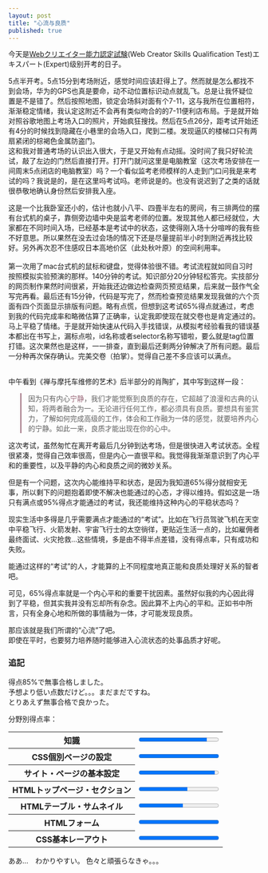 ```yaml
---
layout: post
title: "心流与良质"
published: true
---
```

今天是<a href="http://www.sikaku.gr.jp/web/wc/ind/about/">Webクリエイター能力認定試験</a>(Web Creator Skills Qualification Test)エキスパート(Expert)级别开考的日子。  

5点半开考。5点15分到考场附近，感觉时间应该赶得上了。然而就是怎么都找不到会场，华为的GPS也真是要命，动不动位置标识动点就乱飞。总是让我怀疑位置是不是错了。然后按照地图，锁定会场斜对面有个7-11，这与我所在位置相符，渐渐稳定情绪，我认定这附近不会再有类似吻合的的7-11便利店布局。于是就开始对照谷歌地图上考场入口的照片，开始疯狂搜找。然后在5点26分，距考试开始还有4分的时候找到隐藏在小巷里的会场入口，爬到二楼。发现逼仄的楼梯口只有两扇紧闭的棕褐色金属防盗门。  
这和我对普通考场的认识出入很大，于是又开始有点动摇。没时间了我只好轮流试，敲了左边的门然后直接打开。打开门就问这里是电脑教室（这次考场安排在一间周末5点闭店的电脑教室）吗？一个看似监考老师模样的人走到门口问我是来考试的吗？我说是的，是在这里吗考试吗。老师说是的。也没有说迟到了之类的话就很恭敬地确认身份然后安排我入座。  

这是一个比我卧室还小的，估计也就小八平、四畳半左右的房间，有三排两位的摆有台式机的桌子，靠侧旁边墙中央是监考老师的位置。发现其他人都已经就位，大家都在不同时间入场，已经基本是考试中的状态，这使得刚入场十分喧哗的我有些不好意思。所以果然在没去过会场的情况下还是尽量提前半小时到附近再找比较好。另外再次忍不住感叹日本高地价区（此处秋叶原）的空间利用率。  
<br>
第一次用了mac台式机的鼠标和键盘，觉得体验很不错。考试流程就如同自习时按照模拟实验预演的那样。140分钟的考试。知识部分20分钟轻松答完。实技部分的网页制作果然时间很紧，开始我还边做边检查网页预览结果，后来就一鼓作气全写完再看。最后还有15分钟，代码是写完了，然而检查预览结果发现我做的六个页面有四个页面显示排版有问题。略有点慌，但想到这考试65%得点就通过，考虑到我的代码完成率和略微估算了正确率，认定我即使现在就交卷也是肯定通过的。马上平稳了情绪。于是就开始快速从代码入手找错误，从模拟考经验看我的错误基本都出在书写上，漏标点啦，id名称或者selector名称写错啦，要么就是tag位置打错。这次果然也是这样，一一排查，直到最后还剩两分钟解决了所有问题。最后一分种再次保存确认。完美交卷（拍掌）。觉得自己差不多应该可以满点。  

<br>
中午看到《禅与摩托车维修的艺术》后半部分的肖陶扩，其中写到这样一段：
<blockquote style="border-left-color:#967;">因为只有内心<span style="color:#967">宁静</span>，我们才能觉察到良质的存在，它超越了浪漫和古典的认知，将两者融合为一。无论进行任何工作，都必须具有良质。要想具有鉴赏力，了解如何完成高级的工作，体会和工作融为一体的感觉，就要培养内心的宁静。如此一来，良质才能出现在你的心中。</blockquote>  

这次考试，虽然匆忙在离开考最后几分钟到达考场，但是很快进入考试状态。全程很紧凑，觉得自己效率很高，但是内心一直很平和。我觉得我渐渐意识到了内心平和的重要性，以及平静的内心和良质之间的微妙关系。  

但是有一个问题，这次内心能维持平和状态，是因为我知道65%得分就相安无事，所以剩下的问题抱着即使不解决也能通过的心态，才得以维持。假如这是一场只有满点或95%得点才能通过的考试，我还能维持这种内心的平稳状态吗？  

现实生活中多得是几乎需要满点才能通过的“考试”。比如在飞行员驾驶飞机在天空中平稳飞行、火箭发射、宇宙飞行士的太空徜徉，更贴近生活一点的，比如雇佣者最终面试、火灾抢救…这些情境，多是由不得半点差错，没有得点率，只有成功和失败。  

能通过这样的“考试”的人，才能算的上不同程度地真正能和良质处理好关系的智者吧。  

可见，65%得点率就是一个内心平和的重要干扰因素。虽然好似我的内心因此得到了平稳，但其实我并没有忘却所有杂念。因此算不上内心的平和。正如书中所言，只有全身心地和所做的事情融为一体，才可能发现良质。  

那应该就是我们所谓的“心流”了吧。  
即使在平时，也要努力培养随时能够进入心流状态的处事品质才好呢。 


### 追記
得点85%で無事合格しました。　　  
予想より低い点数だけど。。。まだまだですね。<br>とりあえず無事合格で良かった。　　

分野別得点率：　　
<table class="normal">
	<tbody>
	<tr>
		<th>知識</th>
		<td><progress value="85" max="100"/></td>
	</tr>
	<tr>
		<th>CSS個別ページの設定</th>
		<td><progress value="100" max="100"/></td>
	</tr>
	<tr>
		<th>サイト・ページの基本設定</th>
		<td><progress value="95" max="100"/></td>
	</tr>
	<tr>
		<th>HTMLトップページ・セクション</th>
		<td><progress value="61" max="100"/></td>
	</tr>
	<tr>
		<th>HTMLテーブル・サムネイル</th>
		<td><progress value="55" max="100"/></td>
	</tr>
	<tr>
		<th>HTMLフォーム</th>
		<td><progress value="100" max="100"/></td>
	</tr>
	<tr>
		<th>CSS基本レーアウト</th>
		<td><progress value="100" max="100"/></td>
	</tr>  
	</tbody>
</table>  
ああ…　わかりやすい。  
色々と頑張らなきゃ。。。   


  